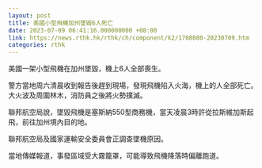 ```yaml
---
layout: post
title: 美國小型飛機加州墜毀6人死亡
date: 2023-07-09 06:41:16.000000000 +08:00
link: https://news.rthk.hk/rthk/ch/component/k2/1708080-20230709.htm
categories: rthk
---
```


美國一架小型飛機在加州墜毀，機上6人全部喪生。

警方當地周六清晨收到報告後趕到現場，發現飛機陷入火海，機上的人全部死亡。大火波及周圍林木，消防員之後將火勢撲滅。

聯邦航空局說，墜毀飛機是塞斯納550型商務機，當天凌晨3時許從拉斯維加斯起飛，前往加州境內目的地。

聯邦航空局及國家運輸安全委員會正調查墜機原因。

當地傳媒報道，事發區域受大霧籠罩，可能導致飛機降落時偏離跑道。
